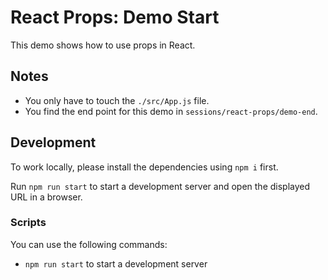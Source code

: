 # React Props: Demo Start

This demo shows how to use props in React.

## Notes

- You only have to touch the `./src/App.js` file.
- You find the end point for this demo in `sessions/react-props/demo-end`.

## Development

To work locally, please install the dependencies using `npm i` first.

Run `npm run start` to start a development server and open the displayed URL in a browser.



### Scripts

You can use the following commands:

- `npm run start` to start a development server
